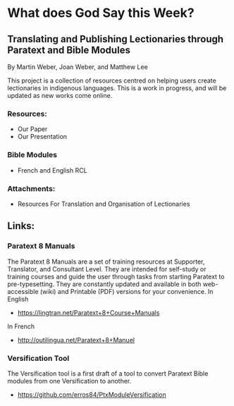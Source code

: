 # What does God Say this Week?

## Translating and Publishing Lectionaries through Paratext and Bible Modules 

By Martin Weber, Joan Weber, and Matthew Lee

This project is a collection of resources centred on helping users create lectionaries in indigenous languages. This is a work in progress, and will be updated as new works come online.

### Resources:

- Our Paper
- Our Presentation

### Bible Modules

- French and English RCL

### Attachments: 

- Resources For Translation and Organisation of Lectionaries

## Links: 

### Paratext 8 Manuals

The Paratext 8 Manuals are a set of training resources at Supporter, Translator, and Consultant Level. They are intended for self-study or training courses and guide the user through tasks from starting Paratext to pre-typesetting. They are constantly updated and available in both web-accessible (wiki) and Printable (PDF) versions for your convenience.
In English

- https://lingtran.net/Paratext+8+Course+Manuals

In French

- http://outilingua.net/Paratext+8+Manuel

### Versification Tool
The Versification tool is a first draft of a tool to convert Paratext Bible modules from one Versification to another.
   - https://github.com/erros84/PtxModuleVersification
